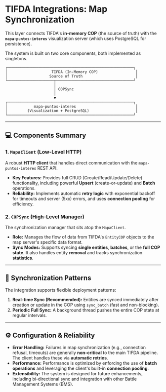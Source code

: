 # TIFDA Integrations: Map Synchronization

This layer connects TIFDA's **in-memory COP** (the source of truth) with the **`mapa-puntos-interes`** visualization server (which uses PostgreSQL for persistence).

The system is built on two core components, both implemented as singletons.

```
┌─────────────────────────────────────────────────────────┐
│                    TIFDA (In-Memory COP)                 │
│                   Source of Truth                        │
└─────────────────────┬───────────────────────────────────┘
                      │
                      │ COPSync
                      │
                      ▼
┌─────────────────────────────────────────────────────────┐
│            mapa-puntos-interes                           │
│         (Visualization + PostgreSQL)                     │
└─────────────────────────────────────────────────────────┘
```

---

## 💻 Components Summary

### 1. `MapaClient` (Low-Level HTTP)
A robust **HTTP client** that handles direct communication with the `mapa-puntos-interes` REST API.

* **Key Features:** Provides full CRUD (Create/Read/Update/Delete) functionality, including powerful **Upsert** (create-or-update) and **Batch** operations.
* **Reliability:** Implements automatic **retry logic** with exponential backoff for timeouts and server (5xx) errors, and uses **connection pooling** for efficiency.

### 2. `COPSync` (High-Level Manager)
The synchronization manager that sits atop the `MapaClient`.

* **Role:** Manages the flow of data from TIFDA's `EntityCOP` objects to the map server's specific data format.
* **Sync Modes:** Supports syncing **single entities**, **batches**, or the **full COP state**. It also handles entity **removal** and tracks synchronization **statistics**.

---

## 🔄 Synchronization Patterns

The integration supports flexible deployment patterns:

1.  **Real-time Sync (Recommended):** Entities are synced immediately after creation or update in the COP using `sync_batch` (fast and non-blocking).
2.  **Periodic Full Sync:** A background thread pushes the entire COP state at regular intervals.

---

## ⚙️ Configuration & Reliability

* **Error Handling:** Failures in map synchronization (e.g., connection refusal, timeouts) are generally **non-critical** to the main TIFDA pipeline. The client handles these via **automatic retries**.
* **Performance:** Performance is optimized by enforcing the use of **batch operations** and leveraging the client's built-in **connection pooling**.
* **Extensibility:** The system is designed for future enhancements, including bi-directional sync and integration with other Battle Management Systems (BMS).